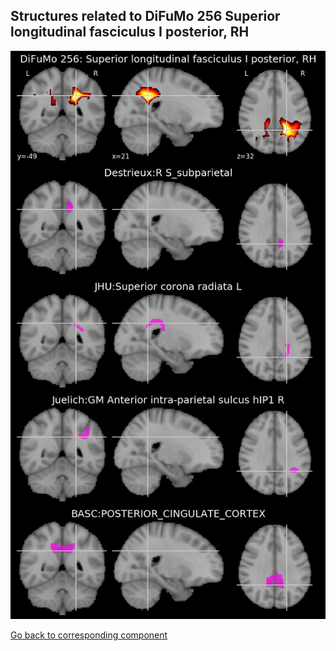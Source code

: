 


## Structures related to DiFuMo 256 Superior longitudinal fasciculus I posterior, RH

![247](247.jpg "Structures related to DiFuMo 256 Superior longitudinal fasciculus I posterior, RH")

[Go back to corresponding component](https://parietal-inria.github.io/DiFuMo/256/html/247.html)